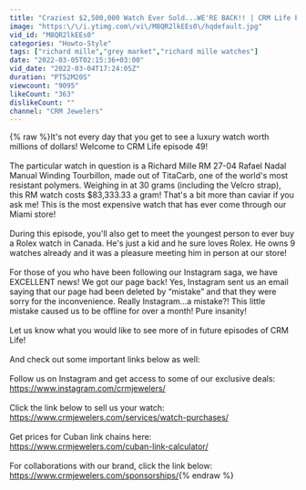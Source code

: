 ```yaml
---
title: "Craziest $2,500,000 Watch Ever Sold...WE'RE BACK!! | CRM Life E49"
image: "https:\/\/i.ytimg.com\/vi\/M8QR2lkEEs0\/hqdefault.jpg"
vid_id: "M8QR2lkEEs0"
categories: "Howto-Style"
tags: ["richard mille","grey market","richard mille watches"]
date: "2022-03-05T02:15:36+03:00"
vid_date: "2022-03-04T17:24:05Z"
duration: "PT52M20S"
viewcount: "9095"
likeCount: "363"
dislikeCount: ""
channel: "CRM Jewelers"
---
```

{% raw %}It's not every day that you get to see a luxury watch worth millions of dollars! Welcome to CRM Life episode 49!<br /><br />The particular watch in question is a Richard Mille RM 27-04 Rafael Nadal Manual Winding Tourbillon, made out of TitaCarb, one of the world's most resistant polymers. Weighing in at 30 grams (including the Velcro strap), this RM watch costs $83,333.33 a gram! That's a bit more than caviar if you ask me! This is the most expensive watch that has ever come through our Miami store!<br /><br />During this episode, you'll also get to meet the youngest person to ever buy a Rolex watch in Canada. He's just a kid and he sure loves Rolex. He owns 9 watches already and it was a pleasure meeting him in person at our store!<br /><br />For those of you who have been following our Instagram saga, we have EXCELLENT news! We got our page back! Yes, Instagram sent us an email saying that our page had been deleted by “mistake” and that they were sorry for the inconvenience. Really Instagram...a mistake?! This little mistake caused us to be offline for over a month! Pure insanity!<br /><br />Let us know what you would like to see more of in future episodes of CRM Life!<br /><br />And check out some important links below as well:<br /><br />Follow us on Instagram and get access to some of our exclusive deals:<br /><a rel="nofollow" target="blank" href="https://www.instagram.com/crmjewelers/">https://www.instagram.com/crmjewelers/</a> <br /><br />Click the link below to sell us your watch:<br /><a rel="nofollow" target="blank" href="https://www.crmjewelers.com/services/watch-purchases/">https://www.crmjewelers.com/services/watch-purchases/</a><br /><br />Get prices for Cuban link chains here:<br /><a rel="nofollow" target="blank" href="https://www.crmjewelers.com/cuban-link-calculator/">https://www.crmjewelers.com/cuban-link-calculator/</a><br /><br />For collaborations with our brand, click the link below:<br /><a rel="nofollow" target="blank" href="https://www.crmjewelers.com/sponsorships/">https://www.crmjewelers.com/sponsorships/</a>{% endraw %}
